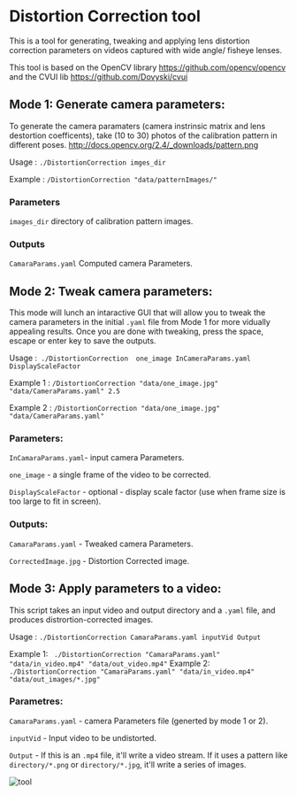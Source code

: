 
# Distortion Correction tool

This is a tool for generating, tweaking and applying lens distortion correction parameters on videos captured with wide angle/ fisheye lenses. 

This tool is based on the OpenCV library https://github.com/opencv/opencv and the CVUI lib https://github.com/Dovyski/cvui


## Mode 1: Generate camera parameters:

To generate the camera paramaters (camera instrinsic matrix and lens destortion coefficents), take (10 to 30) photos of the calibration pattern in different poses. http://docs.opencv.org/2.4/_downloads/pattern.png

Usage : `./DistortionCorrection imges_dir`

Example : ` /DistortionCorrection "data/patternImages/" `

### Parameters 
`images_dir` directory of calibration pattern images.

### Outputs
`CamaraParams.yaml`  Computed camera Parameters.


## Mode 2: Tweak camera parameters:

This mode will lunch an intaractive GUI that will allow you to tweak the camera parameters in the initial `.yaml` file from Mode 1 for more vidually appealing results. Once you are done with tweaking, press the space, escape or enter key to save the outputs.

Usage :` ./DistortionCorrection  one_image InCameraParams.yaml DisplayScaleFactor`

Example 1 : ` /DistortionCorrection "data/one_image.jpg" "data/CameraParams.yaml" 2.5 `

Example 2 : `/DistortionCorrection "data/one_image.jpg" "data/CameraParams.yaml"`

### Parameters:

`InCamaraParams.yaml`- input camera Parameters.

`one_image` - a single frame of the video to be corrected.

`DisplayScaleFactor` - optional - display scale factor (use when frame size is too large to fit in screen).


### Outputs:

`CamaraParams.yaml` - Tweaked camera Parameters.

`CorrectedImage.jpg` - Distortion Corrected image.


## Mode 3: Apply parameters to a video:


This script takes an input video and output directory and a `.yaml` file, and produces distrortion-corrected images.

Usage : `./DistortionCorrection CamaraParams.yaml inputVid Output `

Example 1: ` ./DistortionCorrection "CamaraParams.yaml" "data/in_video.mp4" "data/out_video.mp4"`
Example 2: ` ./DistortionCorrection "CamaraParams.yaml" "data/in_video.mp4" "data/out_images/*.jpg"`

### Parametres:

`CamaraParams.yaml` -  camera Parameters file (generted by mode 1 or 2).

`inputVid` - Input video to be undistorted.

`Output` - If this is an `.mp4` file, it'll write a video stream. If it uses a pattern like `directory/*.png` or `directory/*.jpg`, it'll write a series of images. 


![tool](https://cloud.githubusercontent.com/assets/6253920/23218047/09b3ad3c-f913-11e6-8977-d7e10e4f34eb.jpg)
